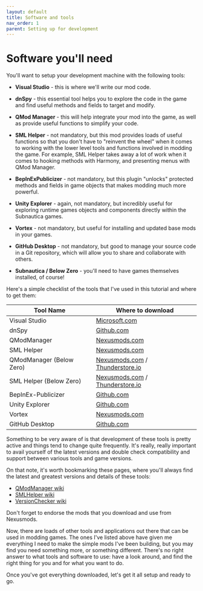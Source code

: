 ```yaml
---
layout: default
title: Software and tools
nav_order: 1
parent: Setting up for development
---
```


# Software you'll need

You'll want to setup your development machine with the following tools:

-   **Visual Studio** - this is where we'll write our mod code.

-   **dnSpy** - this essential tool helps you to explore the code in the game and find useful methods and fields to target and modify.

-   **QMod Manager** - this will help integrate your mod into the game, as well as provide useful functions to simplify your code.

-   **SML Helper** - not mandatory, but this mod provides loads of useful functions so that you don't have to "reinvent the wheel" when it comes to working with the lower level tools and functions involved in modding the game. For example, SML Helper takes away a lot of work when it comes to hooking methods with Harmony, and presenting menus with QMod Manager.

-   **BepInExPublicizer** - not mandatory, but this plugin "unlocks" protected methods and fields in game objects that makes modding much more powerful.

-   **Unity Explorer** - again, not mandatory, but incredibly useful for exploring runtime games objects and components directly within the Subnautica games.

-   **Vortex** - not mandatory, but useful for installing and updated base mods in your games.

-   **GitHub Desktop** - not mandatory, but good to manage your source code in a Git repository, which will allow you to share and collaborate with others.

-   **Subnautica / Below Zero** - you'll need to have games themselves installed, of course!

Here's a simple checklist of the tools that I've used in this tutorial and where to get them:

| Tool Name                | Where to download                                            |
| ------------------------ | ------------------------------------------------------------ |
| Visual Studio            | [Microsoft.com](https://visualstudio.microsoft.com/vs/community/) |
| dnSpy                    | [Github.com](https://github.com/dnSpy/dnSpy/releases/latest) |
| QModManager              | [Nexusmods.com](https://www.nexusmods.com/subnautica/mods/201?tab=files) |
| SML Helper               | [Nexusmods.com](https://www.nexusmods.com/subnautica/mods/113?tab=files) |
| QModManager (Below Zero) | [Nexusmods.com](https://www.nexusmods.com/subnauticabelowzero/mods/1?tab=files) / [Thunderstore.io](https://belowzero.thunderstore.io/package/Subnautica_Modding/QModManager_BZ/) |
| SML Helper (Below Zero)  | [Nexusmods.com](https://www.nexusmods.com/subnauticabelowzero/mods/34?tab=files) / [Thunderstore.io](https://belowzero.thunderstore.io/package/Subnautica_Modding/SMLHelper_BZ/) |
| BepInEx-Publicizer       | [Github.com](https://github.com/MrPurple6411/Bepinex-Tools/releases/latest) |
| Unity Explorer           | [Github.com](https://github.com/sinai-dev/UnityExplorer)     |
| Vortex                   | [Nexusmods.com](https://www.nexusmods.com/site/mods/1?tab=files) |
| GitHub Desktop           | [Github.com](https://desktop.github.com/)                    |

Something to be very aware of is that development of these tools is pretty active and things tend to change quite frequently. It's really, really important to avail yourself of the latest versions and double check compatibility and support between various tools and game versions.

On that note, it's worth bookmarking these pages, where you'll always find the latest and greatest versions and details of these tools:

- [QModManager wiki](https://github.com/SubnauticaModding/QModManager/wiki)
- [SMLHelper wiki](https://github.com/SubnauticaModding/SMLHelper/wiki)
- [VersionChecker wiki](https://github.com/tobeyStraitjacket/VersionChecker/wiki)

Don't forget to endorse the mods that you download and use from Nexusmods.

Now, there are loads of other tools and applications out there that can be used in modding games. The ones I've listed above have given me everything I need to make the simple mods I've been building, but you may find you need something more, or something different. There's no right answer to what tools and software to use: have a look around, and find the right thing for you and for what you want to do.

Once you've got everything downloaded, let's get it all setup and ready to go.
